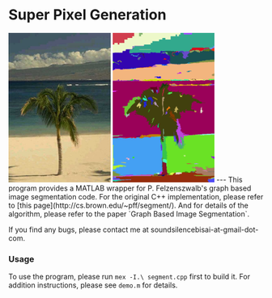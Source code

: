 # Super Pixel Generation 
<img src="./data/beach.jpg" width="40%" />
<img src="./data/sp.png" width="40%" />
---
This program provides a MATLAB wrapper for P. Felzenszwalb's graph based image segmentation code. For the original C++ implementation, please refer to [this page](http://cs.brown.edu/~pff/segment/). And for details of the algorithm, please refer to the paper `Graph Based Image Segmentation`.

If you find any bugs, please contact me at soundsilencebisai-at-gmail-dot-com.

### Usage
To use the program, please run `mex -I.\ segment.cpp` first to build it. For addition instructions, please see `demo.m` for details.


